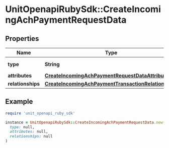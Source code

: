 # UnitOpenapiRubySdk::CreateIncomingAchPaymentRequestData

## Properties

| Name | Type | Description | Notes |
| ---- | ---- | ----------- | ----- |
| **type** | **String** |  | [default to &#39;achReceivedPayment&#39;] |
| **attributes** | [**CreateIncomingAchPaymentRequestDataAttributes**](CreateIncomingAchPaymentRequestDataAttributes.md) |  |  |
| **relationships** | [**CreateIncomingAchPaymentTransactionRelationships**](CreateIncomingAchPaymentTransactionRelationships.md) |  |  |

## Example

```ruby
require 'unit_openapi_ruby_sdk'

instance = UnitOpenapiRubySdk::CreateIncomingAchPaymentRequestData.new(
  type: null,
  attributes: null,
  relationships: null
)
```

